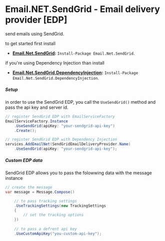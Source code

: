 # Email.NET.SendGrid - Email delivery provider [EDP]

send emails using SendGrid.

to get started first install
- **[Email.Net.SendGrid](https://www.nuget.org/packages/Email.Net.SendGrid/):** `Install-Package Email.Net.SendGrid`.  

if you're using Dependency Injection than install 
- **[Email.Net.SendGrid.DependencyInjection](https://www.nuget.org/packages/Email.Net.SendGrid.DependencyInjection/):** `Install-Package Email.Net.SendGrid.DependencyInjection`.  

##### Setup
in order to use the SendGrid EDP, you call the `UseSendGrid()` method and pass the api key and server id.

```csharp
// register SendGrid EDP with EmailServiceFactory
EmailServiceFactory.Instance
    .UseSendGrid(apiKey: "your-sendgrid-api-key")
    .Create();

// register SendGrid EDP with Dependency Injection
services.AddEmailNet(SendGridEmailDeliveryProvider.Name)
    .UseSendGrid(apiKey: "your-sendgrid-api-key");
```

##### Custom EDP data
SendGrid EDP allows you to pass the folowwing data with the message instance

```csharp
// create the message
var message = Message.Compose()

    // to pass tracking settings
    .UseTrackingSettings(new TrackingSettings
    {
        // set the tracking options
    })
    
    // to pass a defrent api key
    .UseCustomApiKey("you-custom-api-key");
```
